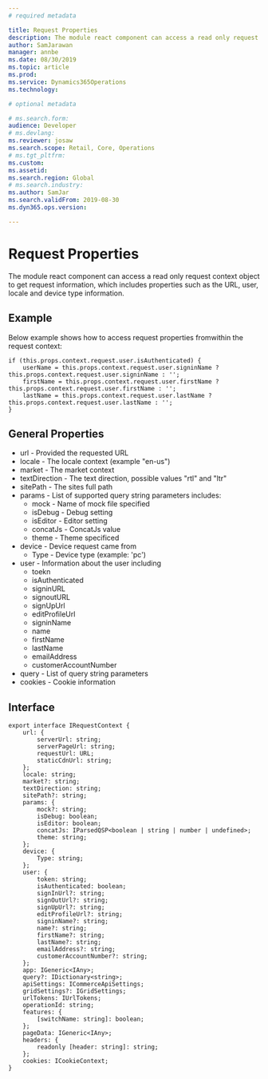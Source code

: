 ```yaml
---
# required metadata

title: Request Properties
description: The module react component can access a read only request context object to get request information, which includes properties such as the URL, user, locale and device type information.
author: SamJarawan
manager: annbe
ms.date: 08/30/2019
ms.topic: article
ms.prod: 
ms.service: Dynamics365Operations
ms.technology: 

# optional metadata

# ms.search.form: 
audience: Developer
# ms.devlang: 
ms.reviewer: josaw
ms.search.scope: Retail, Core, Operations
# ms.tgt_pltfrm: 
ms.custom: 
ms.assetid: 
ms.search.region: Global
# ms.search.industry: 
ms.author: SamJar
ms.search.validFrom: 2019-08-30
ms.dyn365.ops.version: 

---
```

# Request Properties
The module react component can access a read only request context object to get request information, which includes properties such as the URL, user, locale and device type information.

## Example
Below example shows how to access request properties fromwithin the request context:

```
if (this.props.context.request.user.isAuthenticated) {
    userName = this.props.context.request.user.signinName ? this.props.context.request.user.signinName : '';
    firstName = this.props.context.request.user.firstName ? this.props.context.request.user.firstName : '';
    lastName = this.props.context.request.user.lastName ? this.props.context.request.user.lastName : '';
}      
```

## General Properties
* url - Provided the requested URL
* locale - The locale context (example "en-us")
* market - The market context 
* textDirection - The text direction, possible values "rtl" and "ltr"
* sitePath - The sites full path
* params - List of supported query string parameters includes:
  * mock - Name of mock file specified
  * isDebug - Debug setting
  * isEditor - Editor setting
  * concatJs - ConcatJs value
  * theme - Theme specificed
* device - Device request came from
  * Type - Device type (example: 'pc')
* user - Information about the user including
  * toekn
  * isAuthenticated
  * signinURL
  * signoutURL
  * signUpUrl
  * editProfileUrl
  * signinName
  * name
  * firstName
  * lastName
  * emailAddress
  * customerAccountNumber
* query - List of query string parameters
* cookies - Cookie information

## Interface

```
export interface IRequestContext {
    url: {
        serverUrl: string;
        serverPageUrl: string;
        requestUrl: URL;
        staticCdnUrl: string;
    };
    locale: string;
    market?: string;
    textDirection: string;
    sitePath?: string;
    params: {
        mock?: string;
        isDebug: boolean;
        isEditor: boolean;
        concatJs: IParsedQSP<boolean | string | number | undefined>;
        theme: string;
    };
    device: {
        Type: string;
    };
    user: {
        token: string;
        isAuthenticated: boolean;
        signInUrl?: string;
        signOutUrl?: string;
        signUpUrl?: string;
        editProfileUrl?: string;
        signinName?: string;
        name?: string;
        firstName?: string;
        lastName?: string;
        emailAddress?: string;
        customerAccountNumber?: string;
    };
    app: IGeneric<IAny>;
    query?: IDictionary<string>;
    apiSettings: ICommerceApiSettings;
    gridSettings?: IGridSettings;
    urlTokens: IUrlTokens;
    operationId: string;
    features: {
        [switchName: string]: boolean;
    };
    pageData: IGeneric<IAny>;
    headers: {
        readonly [header: string]: string;
    };
    cookies: ICookieContext;
}
```

